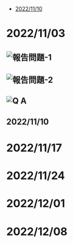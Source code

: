 *  [2022/11/10](##2022/11/10 )



# 2022/11/03  
## ![報告問題-1](https://user-images.githubusercontent.com/76472326/199699669-2606a32b-c16d-4028-8712-9d03e310730e.png)
## ![報告問題-2](https://user-images.githubusercontent.com/76472326/199699680-357f0790-2544-4688-98d4-8327252e6f78.png)
## ![Q A](https://user-images.githubusercontent.com/76472326/199699138-f6aa55cc-136f-4bcf-bef3-4a884134dd81.png)
## 2022/11/10 
# 2022/11/17 
# 2022/11/24 
# 2022/12/01 
# 2022/12/08 

